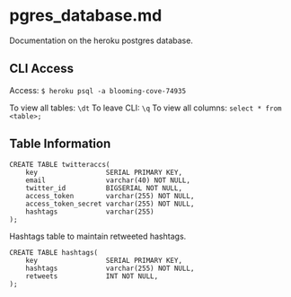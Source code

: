# pgres_database.md

Documentation on the heroku postgres database.

## CLI Access
Access:
`$ heroku psql -a blooming-cove-74935`

To view all tables: `\dt`
To leave CLI: `\q`
To view all columns: `select * from <table>;`

## Table Information
```
CREATE TABLE twitteraccs(
    key                 SERIAL PRIMARY KEY,
    email               varchar(40) NOT NULL,
    twitter_id          BIGSERIAL NOT NULL,
    access_token        varchar(255) NOT NULL,
    access_token_secret varchar(255) NOT NULL,
    hashtags            varchar(255)
);
```
Hashtags table to maintain retweeted hashtags.
```
CREATE TABLE hashtags(
    key                 SERIAL PRIMARY KEY,
    hashtags            varchar(255) NOT NULL,
    retweets            INT NOT NULL,
);
```